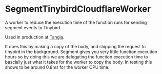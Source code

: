 # SegmentTinybirdCloudflareWorker

A worker to reduce the execution time of the function runs for sending segment events to Tinybird.

Used in production at [Tangia](www.tangia.co).

It does this by making a copy of the body, and shipping the request to tinybird in the background. Segment gives you very little function execution hours so by doing this we are delegating the function execution time to bascially just what it takes for the worker to copy the body. In testing this shows to be around 0.8ms for the worker CPU time.
